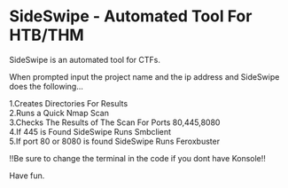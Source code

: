 # SideSwipe - Automated Tool For HTB/THM


SideSwipe is an automated tool for CTFs. 

When prompted input the project name and the ip address and SideSwipe does the following...

1.Creates Directories For Results\
2.Runs a Quick Nmap Scan\
3.Checks The Results of The Scan For Ports 80,445,8080\
4.If 445 is Found SideSwipe Runs Smbclient\
5.If port 80 or 8080 is found SideSwipe Runs Feroxbuster  
  
!!Be sure to change the terminal in the code if you dont have Konsole!!  

Have fun.

